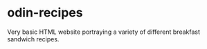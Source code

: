 # odin-recipes
Very basic HTML website portraying a variety of different breakfast sandwich recipes.